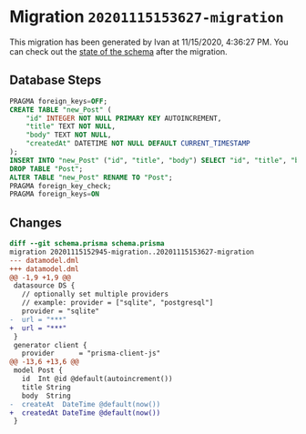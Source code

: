 # Migration `20201115153627-migration`

This migration has been generated by Ivan at 11/15/2020, 4:36:27 PM.
You can check out the [state of the schema](./schema.prisma) after the migration.

## Database Steps

```sql
PRAGMA foreign_keys=OFF;
CREATE TABLE "new_Post" (
    "id" INTEGER NOT NULL PRIMARY KEY AUTOINCREMENT,
    "title" TEXT NOT NULL,
    "body" TEXT NOT NULL,
    "createdAt" DATETIME NOT NULL DEFAULT CURRENT_TIMESTAMP
);
INSERT INTO "new_Post" ("id", "title", "body") SELECT "id", "title", "body" FROM "Post";
DROP TABLE "Post";
ALTER TABLE "new_Post" RENAME TO "Post";
PRAGMA foreign_key_check;
PRAGMA foreign_keys=ON
```

## Changes

```diff
diff --git schema.prisma schema.prisma
migration 20201115152945-migration..20201115153627-migration
--- datamodel.dml
+++ datamodel.dml
@@ -1,9 +1,9 @@
 datasource DS {
   // optionally set multiple providers
   // example: provider = ["sqlite", "postgresql"]
   provider = "sqlite"
-  url = "***"
+  url = "***"
 }
 generator client {
   provider      = "prisma-client-js"
@@ -13,6 +13,6 @@
 model Post {
   id  Int @id @default(autoincrement())
   title String
   body  String
-  createAt  DateTime @default(now())
+  createdAt DateTime @default(now())
 }
```


